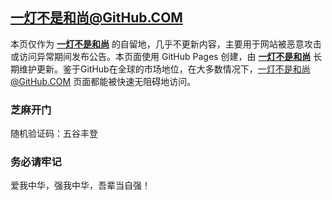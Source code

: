 一灯不是和尚@GitHub.COM
----------

本页仅作为 [**一灯不是和尚**](https://iyidengwin.github.io) 的自留地，几乎不更新内容，主要用于网站被恶意攻击或访问异常期间发布公告。本页面使用 GitHub Pages 创建，由 [**一灯不是和尚**](https://iyidengwin.github.io) 长期维护更新。鉴于GitHub在全球的市场地位，在大多数情况下，一灯不是和尚@GitHub.COM 页面都能被快速无阻碍地访问。

### 芝麻开门
随机验证码：五谷丰登

### 务必请牢记

爱我中华，强我中华，吾辈当自强！

